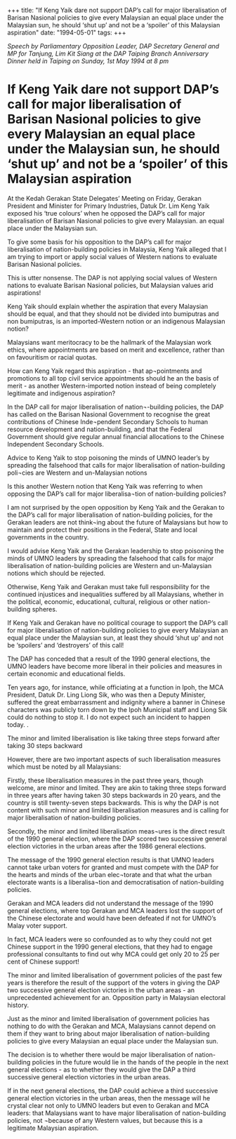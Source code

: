 +++ 
title: "If Keng Yaik dare not support DAP’s call for major liberalisation of Barisan Nasional policies to give every Malaysian an equal place under the Malaysian sun, he should ‘shut up’ and not be a ‘spoiler’ of this Malaysian aspiration"
date: "1994-05-01"
tags:
+++

_Speech by Parliamentary Opposition Leader, DAP Secretary General and MP for Tanjung, Lim Kit Siang at the DAP Taiping Branch Anniversary Dinner held in Taiping on Sunday, 1st May 1994 at 8 pm_

# If Keng Yaik dare not support DAP’s call for major liberalisation of Barisan Nasional policies to give every Malaysian an equal place under the Malaysian sun, he should ‘shut up’ and not be a ‘spoiler’ of this Malaysian aspiration

At the Kedah Gerakan State Delegates’ Meeting on Friday, Gerakan President and Minister for Primary Industries, Datuk Dr. Lim Keng Yaik exposed his ‘true colours’ when he opposed the DAP’s call for major liberalisation of Barisan Nasional policies to give every Malaysian. an equal place under the Malaysian sun.</u>

To give some basis for his opposition to the DAP’s call for major liberalisation of nation-building policies in Malaysia, Keng Yaik alleged that I am trying to import or apply social values of Western nations to evaluate Barisan Nasional policies.

This is utter nonsense. The DAP is not applying social values of Western nations to evaluate Barisan Nasional policies, but Malaysian values arid aspirations!

Keng Yaik should explain whether the aspiration that every Malaysian should be equal, and that they should not be divided into bumiputras and non bumiputras, is an imported-Western notion or an indigenous Malaysian notion?

Malaysians want meritocracy to be the hallmark of the Malaysian work ethics, where appointments are based on merit and excellence, rather than on favouritism or racial quotas.

How can Keng Yaik regard this aspiration - that ap¬pointments and promotions to all top civil service appointments should he an the basis of merit - as another Western-imported notion instead of being completely legitimate and indigenous aspiration?

In the DAP call for major liberalisation of nation¬-building policies, the DAP has called on the Barisan Nasional Government to recognise the great contributions of Chinese Inde¬pendent Secondary Schools to human resource development and nation-building, and that the Federal Government should give regular annual financial allocations to the Chinese Independent Secondary Schools.

Advice to Keng Yaik to stop poisoning the minds of UMNO leader’s by spreading the falsehood that calls for major liberalisation of nation-building poli¬cies are Western and un-Malaysian notions

Is this another Western notion that Keng Yaik was referring to when opposing the DAP’s call for major liberalisa¬tion of nation-building policies?

I am not surprised by the open opposition by Keng Yaik and the Gerakan to the DAP’s call for major liberalisation of nation-building policies, for the Gerakan leaders are not think¬ing about the future of Malaysians but how to maintain and protect their positions in the Federal, State and local governments in the country.

I would advise Keng Yaik and the Gerakan leadership to stop poisoning the minds of UMNO leaders by spreading the falsehood that calls for major liberalisation of nation-building policies are Western and un-Malaysian notions which should be rejected.

Otherwise, Keng Yaik and Gerakan must take full responsibility for the continued injustices and inequalities suffered by all Malaysians, whether in the political, economic, educational, cultural, religious or other nation-building spheres.

If Keng Yaik and Gerakan have no political courage to support the DAP’s call for major liberalisation of nation-building policies to give every Malaysian an equal place under the Malaysian sun, at least they should ‘shut up’ and not be ‘spoilers’ and ‘destroyers’ of this call!

The DAP has conceded that a result of the 1990 general elections, the UMNO leaders have become more liberal in their policies and measures in certain economic and educational fields.

Ten years ago, for instance, while officiating at a function in Ipoh, the MCA President, Datuk Dr. Ling Liong Sik, who was then a Deputy Minister, suffered the great embarrassment and indignity where a banner in Chinese characters was publicly torn down by the Ipoh Municipal staff and Liong Sik could do nothing to stop it. I do not expect such an incident to happen today. .

The minor and limited liberalisation is like taking three steps forward after taking 30 steps backward

However, there are two important aspects of such liberalisation measures which must be noted by all Malaysians:

Firstly, these liberalisation measures in the past three years, though welcome, are minor and limited. They are akin to taking three steps forward in three years after having taken 30 steps backwards in 20 years, and the country is still twenty-seven steps backwards. This is why the DAP is not content with such minor and limited liberalisation measures and is calling for major liberalisation of nation-building policies.

Secondly, the minor and limited liberalisation meas¬ures is the direct result of the 1990 general election, where the DAP scored two successive general election victories in the urban areas after the 1986 general elections.

The message of the 1990 general election results is that UMNO leaders cannot take urban voters for granted and must compete with the DAP for the hearts and minds of the urban elec¬torate and that what the urban electorate wants is a liberalisa¬tion and democratisation of nation-building policies.

Gerakan and MCA leaders did not understand the message of the 1990 general elections, where top Gerakan and MCA leaders lost the support of the Chinese electorate and would have been defeated if not for UMNO’s Malay voter support.

In fact, MCA leaders were so confounded as to why they could not get Chinese support in the 1990 general elections, that they had to engage professional consultants to find out why MCA could get only 20 to 25 per cent of Chinese support!

The minor and limited liberalisation of government policies of the past few years	is therefore the result of the support of the voters in giving the DAP two successive general election victories in the urban areas - an unprecedented achievement for an. Opposition party in Malaysian electoral history.

Just as the minor and limited liberalisation of government policies has nothing to do with the Gerakan and MCA, Malaysians cannot depend on them if they want to bring about major liberalisation of nation-building policies to give every Malaysian an equal place under the Malaysian sun.

The decision is to whether there would be major liberalisation of nation-building policies in the future would lie in the hands of the people in the next general elections - as to whether they would give the DAP a third successive general election victories in the urban areas.

If in the next general elections, the DAP could achieve a third successive general election victories in the urban areas, then the message will he crystal clear not only to UMNO leaders but even to Gerakan and MCA leaders: that Malaysians want to have major liberalisation of nation-building policies, not ¬because of any Western values, but because this is a legitimate Malaysian aspiration.
 
